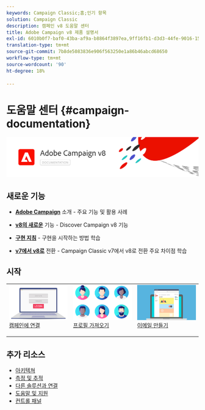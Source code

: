 ```yaml
---
keywords: Campaign Classic;홈;인기 항목
solution: Campaign Classic
description: 캠페인 v8 도움말 센터
title: Adobe Campaign v8 제품 설명서
exl-id: 6010b0f7-baf0-43ba-af9a-b8864f3897ea,9ff16fb1-d3d3-44fe-9016-15abffdbc74e
translation-type: tm+mt
source-git-commit: 7b8de5083836e906f563250e1a86b46abcd68650
workflow-type: tm+mt
source-wordcount: '90'
ht-degree: 18%

---
```


# 도움말 센터 {#campaign-documentation}

![](assets/banner-documentationv8.png)

## 새로운 기능

* **[Adobe Campaign](start/get-started.md)**  소개 - 주요 기능 및 활용 사례

* **[v8의 새로운](start/whats-new.md)**  기능 - Discover Campaign v8 기능

* **[구현 지침](start/implement.md)**  - 구현을 시작하는 방법 학습

* **[v7에서 v8로](start/capability-matrix.md)**  전환 - Campaign Classic v7에서 v8로 전환 주요 차이점 학습

## 시작

<table>
<tr>
  <td valign="bottom">
    <a href="start/connect.md">
      <img alt="Connect" src="start/assets/do-not-localize/login.jpeg"/>
    </a>
    <div>
    <a href="start/connect.md">캠페인에 연결</a>
    </div>
    <br>
  </td>

<td valign="bottom">
      <a href="start/import.md">
       <img alt="가져오기" src="start/assets/do-not-localize/profiles.jpeg" />
       </a>
    <div><a href="start/import.md">프로필 가져오기</a>
    </div>
    <br>
  </td>
  <td valign="bottom">
    <a href="start/create-message.md">
      <img alt="이메일" src="start/assets/do-not-localize/email-design.jpeg" />
    </a>
    <div>
    <a href="start/create-message.md">이메일 만들기</a>
    </div>
    <br>
  </td>
</tr>
</table>

## 추가 리소스

* [아키텍쳐](dev/architecture.md)
* [측정 및 추적](start/reporting.md)
* [다른 솔루션과 연결](connect/integration.md)
* [도움말 및 지원](start/support.md)
* [컨트롤 패널](https://experienceleague.adobe.com/docs/control-panel/using/control-panel-home.html)
